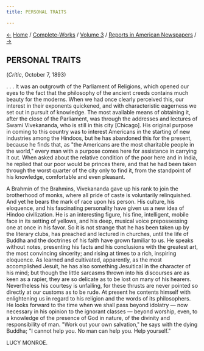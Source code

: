 ```yaml
---
title: PERSONAL TRAITS

---
```

<div>

[←](at_the_parliament_of_religions.htm) [Home](../../../index.htm) /
[Complete-Works](../../complete_works.htm) / [Volume
3](../volume_3_contents.htm) / [Reports in American
Newspapers](reports_in_american_newspapers_contents.htm)
/ [→](reincarnation.htm)

  

## PERSONAL TRAITS

(*Critic*, October 7, 1893)

. . . It was an outgrowth of the Parliament of Religions, which opened
our eyes to the fact that the philosophy of the ancient creeds contains
much beauty for the moderns. When we had once clearly perceived this,
our interest in their exponents quickened, and with characteristic
eagerness we set out in pursuit of knowledge. The most available means
of obtaining it, after the close of the Parliament, was through the
addresses and lectures of Swami Vivekananda, who is still in this city
\[Chicago\]. His original purpose in coming to this country was to
interest Americans in the starting of new industries among the Hindoos,
but he has abandoned this for the present, because he finds that, as
"the Americans are the most charitable people in the world," every man
with a purpose comes here for assistance in carrying it out. When asked
about the relative condition of the poor here and in India, he replied
that our poor would be princes there, and that he had been taken through
the worst quarter of the city only to find it, from the standpoint of
his knowledge, comfortable and even pleasant.

A Brahmin of the Brahmins, Vivekananda gave up his rank to join the
brotherhood of monks, where all pride of caste is voluntarily
relinquished. And yet he bears the mark of race upon his person. His
culture, his eloquence, and his fascinating personality have given us a
new idea of Hindoo civilization. He is an interesting figure, his fine,
intelligent, mobile face in its setting of yellows, and his deep,
musical voice prepossessing one at once in his favor. So it is not
strange that he has been taken up by the literary clubs, has preached
and lectured in churches, until the life of Buddha and the doctrines of
his faith have grown familiar to us. He speaks without notes, presenting
his facts and his conclusions with the greatest art, the most convincing
sincerity; and rising at times to a rich, inspiring eloquence. As
learned and cultivated, apparently, as the most accomplished Jesuit, he
has also something Jesuitical in the character of his mind; but though
the little sarcasms thrown into his discourses are as keen as a rapier,
they are so delicate as to be lost on many of his hearers. Nevertheless
his courtesy is unfailing, for these thrusts are never pointed so
directly at our customs as to be rude. At present he contents himself
with enlightening us in regard to his religion and the words of its
philosophers. He looks forward to the time when we shall pass beyond
idolatry — now necessary in his opinion to the ignorant classes — beyond
worship, even, to a knowledge of the presence of God in nature, of the
divinity and responsibility of man. "Work out your own salvation," he
says with the dying Buddha; "I cannot help you. No man can help you.
Help yourself."

LUCY MONROE.

</div>
